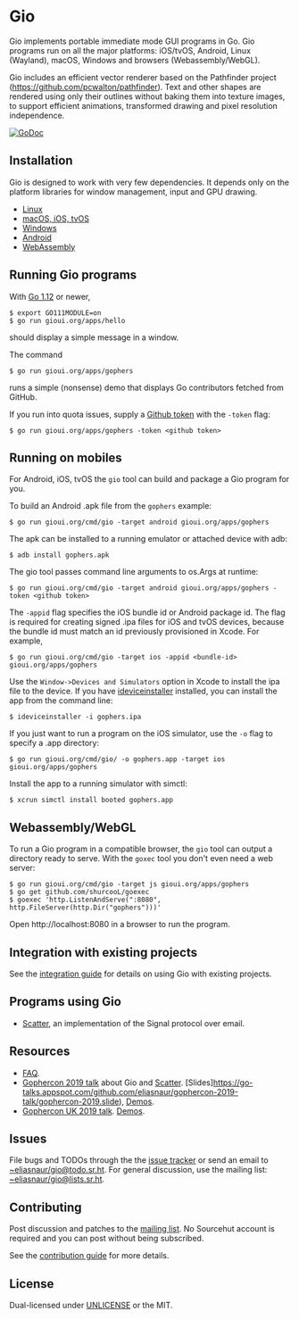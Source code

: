 # Gio

Gio implements portable immediate mode GUI programs in Go. Gio programs run on all the major platforms:
iOS/tvOS, Android, Linux (Wayland), macOS, Windows and browsers (Webassembly/WebGL).

Gio includes an efficient vector renderer based on the Pathfinder project (https://github.com/pcwalton/pathfinder).
Text and other shapes are rendered using only their outlines without baking them into texture images,
to support efficient animations, transformed drawing and pixel resolution independence.

[![GoDoc](https://godoc.org/gioui.org/ui?status.svg)](https://godoc.org/gioui.org/ui)


## Installation

Gio is designed to work with very few dependencies. It depends only on the platform libraries for
window management, input and GPU drawing.

- [Linux](https://man.sr.ht/~eliasnaur/gio/install.md#linux)
- [macOS, iOS, tvOS](https://man.sr.ht/~eliasnaur/gio/install.md#macos-ios-tvos)
- [Windows](https://man.sr.ht/~eliasnaur/gio/install.md#windows)
- [Android](https://man.sr.ht/~eliasnaur/gio/install.md#android)
- [WebAssembly](https://man.sr.ht/~eliasnaur/gio/install.md#webassemblywebgl)


## Running Gio programs

With [Go 1.12](https://golang.org/dl/) or newer,

	$ export GO111MODULE=on
	$ go run gioui.org/apps/hello

should display a simple message in a window.

The command

	$ go run gioui.org/apps/gophers

runs a simple (nonsense) demo that displays Go contributors fetched from GitHub.

If you run into quota issues, supply a
[Github token](https://help.github.com/en/articles/creating-a-personal-access-token-for-the-command-line)
with the `-token` flag:

	$ go run gioui.org/apps/gophers -token <github token>


## Running on mobiles

For Android, iOS, tvOS the `gio` tool can build and package a Gio program for you.

To build an Android .apk file from the `gophers` example:

	$ go run gioui.org/cmd/gio -target android gioui.org/apps/gophers

The apk can be installed to a running emulator or attached device with adb:

	$ adb install gophers.apk

The gio tool passes command line arguments to os.Args at runtime:

	$ go run gioui.org/cmd/gio -target android gioui.org/apps/gophers -token <github token>

The `-appid` flag specifies the iOS bundle id or Android package id. The flag is required
for creating signed .ipa files for iOS and tvOS devices, because the bundle id must match an id
previously provisioned in Xcode. For example,

	$ go run gioui.org/cmd/gio -target ios -appid <bundle-id> gioui.org/apps/gophers

Use the `Window->Devices and Simulators` option in Xcode to install the ipa file to the device.
If you have [ideviceinstaller](https://github.com/libimobiledevice/ideviceinstaller) installed,
you can install the app from the command line:

	$ ideviceinstaller -i gophers.ipa

If you just want to run a program on the iOS simulator, use the `-o` flag to specify a .app
directory:

	$ go run gioui.org/cmd/gio/ -o gophers.app -target ios gioui.org/apps/gophers

Install the app to a running simulator with simctl:

	$ xcrun simctl install booted gophers.app


## Webassembly/WebGL

To run a Gio program in a compatible browser, the `gio` tool can output a directory ready to
serve. With the `goxec` tool you don't even need a web server:

	$ go run gioui.org/cmd/gio -target js gioui.org/apps/gophers
	$ go get github.com/shurcooL/goexec
	$ goexec 'http.ListenAndServe(":8080", http.FileServer(http.Dir("gophers")))'

Open http://localhost:8080 in a browser to run the program.


## Integration with existing projects

See the [integration guide](https://man.sr.ht/~eliasnaur/gio/integrate.md) for details on using
Gio with existing projects.


## Programs using Gio

- [Scatter](https://scatter.im), an implementation of the Signal protocol over email.


## Resources

- [FAQ](https://man.sr.ht/~eliasnaur/gio/faq.md).
- [Gophercon 2019 talk](https://www.youtube.com/watch?v=9D6eWP4peYM) about Gio and [Scatter](https://scatter.im).
[Slides]https://go-talks.appspot.com/github.com/eliasnaur/gophercon-2019-talk/gophercon-2019.slide), 
[Demos](https://github.com/eliasnaur/gophercon-2019-talk).
- [Gophercon UK 2019 talk](https://go-talks.appspot.com/github.com/eliasnaur/gophercon-uk-2019-talk/gophercon-uk-2019-live.slide).
[Demos](https://github.com/eliasnaur/gophercon-uk-2019-talk).


## Issues

File bugs and TODOs through the the [issue tracker](https://todo.sr.ht/~eliasnaur/gio) or send an email
to [~eliasnaur/gio@todo.sr.ht](mailto:~eliasnaur/gio@todo.sr.ht). For general discussion, use the
mailing list: [~eliasnaur/gio@lists.sr.ht](mailto:~eliasnaur/gio@lists.sr.ht).


## Contributing

Post discussion and patches to the [mailing list](https://lists.sr.ht/~eliasnaur/gio). No Sourcehut
account is required and you can post without being subscribed.

See the [contribution guide](https://man.sr.ht/~eliasnaur/gio/contribute.md) for more details.


## License

Dual-licensed under [UNLICENSE](http://unlicense.org) or the MIT.
